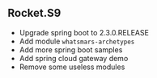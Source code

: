 ## Rocket.S9
- Upgrade spring boot to 2.3.0.RELEASE
- Add module `whatsmars-archetypes`
- Add more spring boot samples
- Add spring cloud gateway demo
- Remove some useless modules
